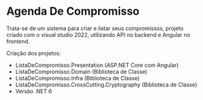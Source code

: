 # Agenda De Compromisso

Trata-se de um sistema para criar e listar seus compromissos, projeto criado com o visual studio 2022, utilizando API no backend e Angular no frontend.

Criação dos projetos:
- ListaDeCompromisso.Presentation (ASP.NET Core com Angular)
- ListaDeCompromisso.Domain (Biblioteca de Classe)
- ListaDeCompromisso.Infra (Biblioteca de Classe)
- ListaDeCompromisso.CrossCutting.Cryptography (Biblioteca de Classe)
- Versão .NET 6
